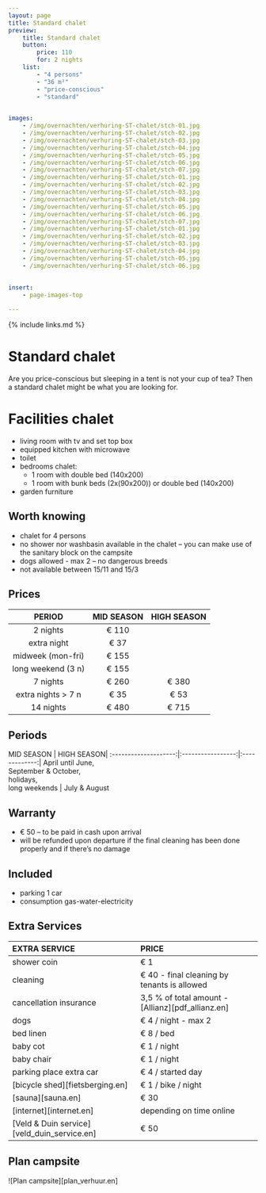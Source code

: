 ```yaml
---
layout: page
title: Standard chalet
preview: 
    title: Standard chalet
    button:
        price: 110
        for: 2 nights
    list:
        - "4 persons"
        - "36 m²"
        - "price-conscious"
        - "standard"
        

images:
    - /img/overnachten/verhuring-ST-chalet/stch-01.jpg
    - /img/overnachten/verhuring-ST-chalet/stch-02.jpg
    - /img/overnachten/verhuring-ST-chalet/stch-03.jpg
    - /img/overnachten/verhuring-ST-chalet/stch-04.jpg
    - /img/overnachten/verhuring-ST-chalet/stch-05.jpg
    - /img/overnachten/verhuring-ST-chalet/stch-06.jpg
    - /img/overnachten/verhuring-ST-chalet/stch-07.jpg
    - /img/overnachten/verhuring-ST-chalet/stch-01.jpg
    - /img/overnachten/verhuring-ST-chalet/stch-02.jpg
    - /img/overnachten/verhuring-ST-chalet/stch-03.jpg
    - /img/overnachten/verhuring-ST-chalet/stch-04.jpg
    - /img/overnachten/verhuring-ST-chalet/stch-05.jpg
    - /img/overnachten/verhuring-ST-chalet/stch-06.jpg
    - /img/overnachten/verhuring-ST-chalet/stch-07.jpg
    - /img/overnachten/verhuring-ST-chalet/stch-01.jpg
    - /img/overnachten/verhuring-ST-chalet/stch-02.jpg
    - /img/overnachten/verhuring-ST-chalet/stch-03.jpg
    - /img/overnachten/verhuring-ST-chalet/stch-04.jpg
    - /img/overnachten/verhuring-ST-chalet/stch-05.jpg
    - /img/overnachten/verhuring-ST-chalet/stch-06.jpg
 
    
insert:
    - page-images-top

---
```


{% include links.md %}

# Standard chalet

Are you price-conscious but sleeping in a tent is not your cup of tea? Then a standard chalet might be what you are looking for.

# Facilities chalet
- living room with tv and set top box
- equipped kitchen with microwave
- toilet
- bedrooms chalet:
    - 1 room with double bed (140x200)
    - 1 room with bunk beds (2x(90x200)) or double bed (140x200)
- garden furniture
    
## Worth knowing
- chalet for 4 persons
- no shower nor washbasin available in the chalet – you can make use of the sanitary block on the campsite
- dogs allowed - max 2 – no dangerous breeds
- not available between 15/11 and 15/3

## Prices

PERIOD             |MID SEASON | HIGH SEASON |
:------------------:|:------------:|:------------:|
2 nights           |€ 110         |                      
extra night        |€ 37          |                          
midweek (mon-fri)   |€ 155         |               
long weekend (3 n)   |€ 155         |               
7 nights           |€ 260         |€ 380           
extra nights > 7 n    |€ 35          |€ 53            
14 nights         |€ 480         |€ 715           


## Periods

MID SEASON      |    HIGH SEASON|
:--------------------:|:-----------------:|:-------------:|
 April until June, <br>September & October, <br>holidays, <br>long weekends  | July & August

## Warranty
- € 50 – to be paid in cash upon arrival
- will be refunded upon departure if the final cleaning has been done properly and if there’s no damage 

## Included
- parking 1 car
- consumption gas-water-electricity 


## Extra Services
EXTRA SERVICE            | PRICE 
:-------------------|:-----------|
shower coin        | € 1
cleaning          | € 40 - final cleaning by tenants is allowed
cancellation insurance| 3,5 % of total amount - [Allianz][pdf_allianz.en] 
dogs               | € 4 / night - max 2
bed linen        | € 8 / bed
baby cot          | € 1 / night
baby chair         | € 1 / night
parking place extra car  | € 4 / started day
[bicycle shed][fietsberging.en]| € 1 / bike / night
[sauna][sauna.en]   | € 30
[internet][internet.en]| depending on time online
[Veld & Duin service][veld_duin_service.en]| € 50


## Plan campsite

![Plan campsite][plan_verhuur.en]